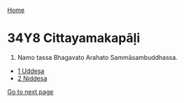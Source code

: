 
[Home](/)

# 34Y8 Cittayamakapāḷi

1. Namo tassa Bhagavato Arahato Sammāsambuddhassa.

* [1 Uddesa](/tipitaka/34Y8/1.md)
* [2 Niddesa](/tipitaka/34Y8/2.md)

[Go to next page](/tipitaka/34Y8/1.md)


